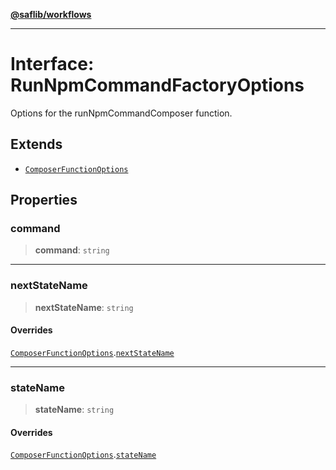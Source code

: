 [**@saflib/workflows**](../index.md)

***

# Interface: RunNpmCommandFactoryOptions

Options for the runNpmCommandComposer function.

## Extends

- [`ComposerFunctionOptions`](ComposerFunctionOptions.md)

## Properties

### command

> **command**: `string`

***

### nextStateName

> **nextStateName**: `string`

#### Overrides

[`ComposerFunctionOptions`](ComposerFunctionOptions.md).[`nextStateName`](ComposerFunctionOptions.md#nextstatename)

***

### stateName

> **stateName**: `string`

#### Overrides

[`ComposerFunctionOptions`](ComposerFunctionOptions.md).[`stateName`](ComposerFunctionOptions.md#statename)
